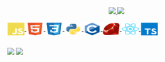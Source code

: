 <div align="center">
  <a href="https://github.com/filipexcode">
  <img height="180em" src="https://github-readme-stats.vercel.app/api?username=filipexcode&show_icons=true&theme=dark&include_all_commits=true&count_private=true"/>
  <img height="180em" src="https://github-readme-stats.vercel.app/api/top-langs/?username=filipexcode&layout=compact&langs_count=7&theme=dark"/>
</div>
<div style="display: inline_block"><br>
  <img align="center" alt="F-Js" height="30" width="40" src="https://raw.githubusercontent.com/devicons/devicon/master/icons/javascript/javascript-plain.svg">
  <img align="center" alt="F-HTML" height="30" width="40" src="https://raw.githubusercontent.com/devicons/devicon/master/icons/html5/html5-original.svg">
  <img align="center" alt="F-CSS" height="30" width="40" src="https://raw.githubusercontent.com/devicons/devicon/master/icons/css3/css3-original.svg">
  <img align="center" alt="F-Python" height="30" width="40" src="https://raw.githubusercontent.com/devicons/devicon/master/icons/python/python-original.svg">
  <img align="center" alt="F-C" height="30" width="40" src="https://raw.githubusercontent.com/devicons/devicon/master/icons/c/c-original.svg">
  <img align="center" alt="F-Ruby" height="30" width="40" src="https://raw.githubusercontent.com/devicons/devicon/master/icons/ruby/ruby-original.svg">
  <img align="center" alt="F-React" height="30" width="40" src="https://raw.githubusercontent.com/devicons/devicon/master/icons/react/react-original.svg">
  <img align="center" alt="F-Ts" height="30" width="40" src="https://raw.githubusercontent.com/devicons/devicon/master/icons/typescript/typescript-original.svg">
</div>
  
  ##
 
<div> 
  <a href = "mailto:filipesilva1503code@gmail.com"><img src="https://img.shields.io/badge/-Gmail-%23333?style=for-the-badge&logo=gmail&logoColor=white" target="_blank"></a>
  <a href="https://www.linkedin.com/in/filipe-moura-75925b233/" target="_blank"><img src="https://img.shields.io/badge/-LinkedIn-%230077B5?style=for-the-badge&logo=linkedin&logoColor=white" target="_blank"></a> 
  
</div>


